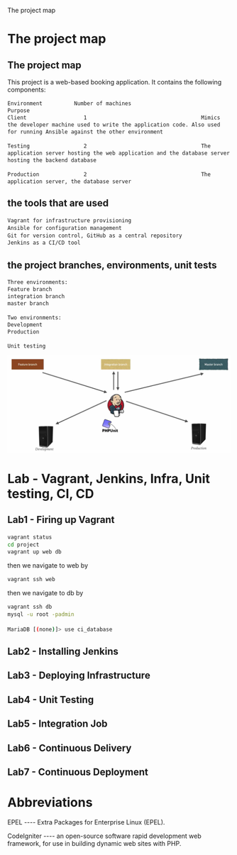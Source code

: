 
The project map   


# The project map       

## The project map    

This project is a web-based booking application. It contains the following components:       
```
Environment          Number of machines                                   Purpose
Client                  1                                    Mimics the developer machine used to write the application code. Also used for running Ansible against the other environment    

Testing                 2                                    The application server hosting the web application and the database server hosting the backend database

Production              2                                    The application server, the database server
```

## the tools that are used    

```sh
Vagrant for infrastructure provisioning
Ansible for configuration management
Git for version control, GitHub as a central repository
Jenkins as a CI/CD tool
```


## the project branches, environments, unit tests   
```
Three environments:
Feature branch
integration branch
master branch

Two environments:
Development
Production

Unit testing

```

![threeBranchTwoEnvWithUnitTest](./pics/threeBranchTwoEnvWithUnitTest.jpg)

# Lab - Vagrant, Jenkins, Infra, Unit testing, CI, CD    

## Lab1 - Firing up Vagrant       

```sh
vagrant status
cd project
vagrant up web db
```
then we navigate to web by
```sh
vagrant ssh web

```
then we navigate to db by
```sh
vagrant ssh db
mysql -u root -padmin

MariaDB [(none)]> use ci_database  

```



## Lab2 - Installing Jenkins   


## Lab3 - Deploying Infrastructure   


## Lab4 - Unit Testing     


## Lab5 - Integration Job     



## Lab6 - Continuous Delivery     


## Lab7 - Continuous Deployment     


# Abbreviations         

EPEL ---- Extra Packages for Enterprise Linux (EPEL). 

CodeIgniter ---- an open-source software rapid development web framework, for use in building dynamic web sites with PHP.

